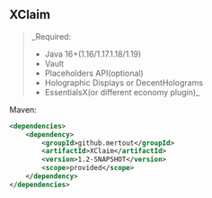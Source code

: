 ## XClaim

> _Required:
> - Java 16+(1.16/1.17.1.18/1.19)
> - Vault
> - Placeholders API(optional)
> - Holographic Displays or DecentHolograms
> - EssentialsX(or different economy plugin)_

Maven:
```xml
<dependencies>
    <dependency>
        <groupId>github.mertout</groupId>
        <artifactId>XClaim</artifactId>
        <version>1.2-SNAPSHOT</version>
        <scope>provided</scope>
    </dependency>
</dependencies>
```
